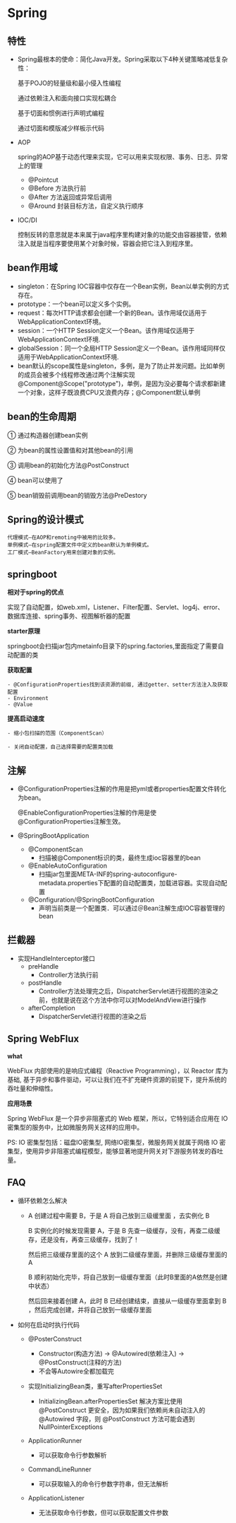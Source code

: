 # Spring

## 特性

- Spring最根本的使命：简化Java开发。Spring采取以下4种关键策略减低复杂性：

  基于POJO的轻量级和最小侵入性编程

  通过依赖注入和面向接口实现松耦合

  基于切面和惯例进行声明式编程

  通过切面和模版减少样板示代码

- AOP

  spring的AOP基于动态代理来实现，它可以用来实现权限、事务、日志、异常上的管理
  - @Pointcut
  - @Before 方法执行前
  - @After 方法返回或异常后调用
  - @Around 封装目标方法，自定义执行顺序

- IOC/DI

  控制反转的意思就是本来属于java程序里构建对象的功能交由容器接管，依赖注入就是当程序要使用某个对象时候，容器会把它注入到程序里。

## bean作用域

- singleton：在Spring IOC容器中仅存在一个Bean实例，Bean以单实例的方式存在。
- prototype：一个bean可以定义多个实例。
- request：每次HTTP请求都会创建一个新的Bean。该作用域仅适用于WebApplicationContext环境。
- session：一个HTTP Session定义一个Bean。该作用域仅适用于WebApplicationContext环境.
- globalSession：同一个全局HTTP Session定义一个Bean。该作用域同样仅适用于WebApplicationContext环境.
- bean默认的scope属性是singleton，多例，是为了防止并发问题。比如单例的成员会被多个线程修改通过两个注解实现@Component@Scope("prototype")，单例，是因为没必要每个请求都新建一个对象，这样子既浪费CPU又浪费内存；@Component默认单例

## bean的生命周期

① 通过构造器创建bean实例

② 为bean的属性设置值和对其他bean的引用

③ 调用bean的初始化方法@PostConstruct

④ bean可以使用了

⑤ bean销毁前调用bean的销毁方法@PreDestory

## Spring的设计模式

    代理模式—在AOP和remoting中被用的比较多。
    单例模式—在spring配置文件中定义的bean默认为单例模式。
    工厂模式—BeanFactory用来创建对象的实例。

##  springboot

**相对于spring的优点**

实现了自动配置，如web.xml，Listener、Filter配置、Servlet、log4j、error、数据库连接、spring事务、视图解析器的配置

**starter原理**

springboot会扫描jar包内metainfo目录下的spring.factories,里面指定了需要自动配置的类

**获取配置**

    - @ConfigurationProperties找到该资源的前缀, 通过getter、setter方法注入及获取配置
    - Environment
    - @Value

**提高启动速度**

    - 缩小包扫描的范围（ComponentScan）
    
    - 关闭自动配置，自己选择需要的配置类加载


## 注解

  - @ConfigurationProperties注解的作用是把yml或者properties配置文件转化为bean。

    @EnableConfigurationProperties注解的作用是使@ConfigurationProperties注解生效。

  - @SpringBootApplication

    - @ComponentScan
      - 扫描被@Component标识的类，最终生成ioc容器里的bean
    - @EnableAutoConfiguration
      - 扫描jar包里面META-INF的spring-autoconfigure-metadata.properties下配置的自动配置类，加载进容器。实现自动配置
    - @Configuration/@SpringBootConfiguration
      - 声明当前类是一个配置类．可以通过＠Bean注解生成IOC容器管理的bean

## 拦截器

  - 实现HandleInterceptor接口
    - preHandle
      - Controller方法执行前
    - postHandle
      - Controller方法处理完之后，DispatcherServlet进行视图的渲染之前，也就是说在这个方法中你可以对ModelAndView进行操作
    - afterCompletion
      - DispatcherServlet进行视图的渲染之后


## Spring WebFlux

  **what**

  WebFlux 内部使用的是响应式编程（Reactive Programming），以 Reactor 库为基础, 基于异步和事件驱动，可以让我们在不扩充硬件资源的前提下，提升系统的吞吐量和伸缩性。

  **应用场景**

  Spring WebFlux 是一个异步非阻塞式的 Web 框架，所以，它特别适合应用在 IO 密集型的服务中，比如微服务网关这样的应用中。

  PS: IO 密集型包括：磁盘IO密集型, 网络IO密集型，微服务网关就属于网络 IO 密集型，使用异步非阻塞式编程模型，能够显著地提升网关对下游服务转发的吞吐量。

## FAQ

- 循环依赖怎么解决

  - A 创建过程中需要 B，于是 A 将自己放到三级缓里面 ，去实例化 B

    B 实例化的时候发现需要 A，于是 B 先查一级缓存，没有，再查二级缓存，还是没有，再查三级缓存，找到了！

    然后把三级缓存里面的这个 A 放到二级缓存里面，并删除三级缓存里面的 A

    B 顺利初始化完毕，将自己放到一级缓存里面（此时B里面的A依然是创建中状态）

    然后回来接着创建 A，此时 B 已经创建结束，直接从一级缓存里面拿到 B ，然后完成创建，并将自己放到一级缓存里面

- 如何在启动时执行代码

  - @PosterConstruct

    - Constructor(构造方法) -> @Autowired(依赖注入) -> @PostConstruct(注释的方法)
    - 不会等Autowire全都加载完

  - 实现InitializingBean类，重写afterPropertiesSet

    - InitializingBean.afterPropertiesSet 解决方案比使用 @PostConstruct 更安全，因为如果我们依赖尚未自动注入的 @Autowired 字段，则 @PostConstruct 方法可能会遇到 NullPointerExceptions

  - ApplicationRunner

    - 可以获取命令行参数解析

  - CommandLineRunner

    - 可以获取输入的命令行参数字符串，但无法解析

  - ApplicationListener<ApplicationReadyEvent>

    - 无法获取命令行参数，但可以获取配置文件参数
